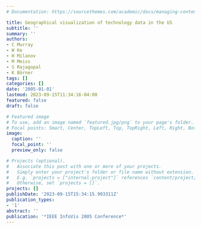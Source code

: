 ```yaml
---
# Documentation: https://sourcethemes.com/academic/docs/managing-content/

title: Geographical visualization of technology data in the US
subtitle: ''
summary: ''
authors:
- C Murray
- W Ke
- H Milanov
- M Meiss
- S Rajagopal
- K Börner
tags: []
categories: []
date: '2005-01-01'
lastmod: 2023-09-15T11:34:16-04:00
featured: false
draft: false

# Featured image
# To use, add an image named `featured.jpg/png` to your page's folder.
# Focal points: Smart, Center, TopLeft, Top, TopRight, Left, Right, BottomLeft, Bottom, BottomRight.
image:
  caption: ''
  focal_point: ''
  preview_only: false

# Projects (optional).
#   Associate this post with one or more of your projects.
#   Simply enter your project's folder or file name without extension.
#   E.g. `projects = ["internal-project"]` references `content/project/deep-learning/index.md`.
#   Otherwise, set `projects = []`.
projects: []
publishDate: '2023-09-15T15:34:15.993311Z'
publication_types:
- '1'
abstract: ''
publication: '*IEEE InfoVis 2005 Conference*'
---
```

